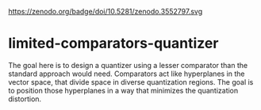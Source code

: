 https://zenodo.org/badge/doi/10.5281/zenodo.3552797.svg

# limited-comparators-quantizer
The goal here is to design a quantizer using a lesser comparator than the standard approach would need. Comparators act like hyperplanes in the vector space, that divide space in diverse quantization regions. The goal is to position those hyperplanes in a way that minimizes the quantization distortion.
